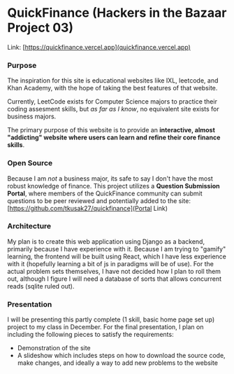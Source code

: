 # QuickFinance (Hackers in the Bazaar Project 03)

Link: [https://quickfinance.vercel.app](quickfinance.vercel.app)

### Purpose
The inspiration for this site is educational websites like IXL, leetcode, and Khan Academy, with the hope of taking the best features of that website.

Currently, LeetCode exists for Computer Science majors to practice their coding assesment skills, but *as far as I know*, no equivalent site exists for business majors. 

The primary purpose of this website is to provide an **interactive, almost "addicting" website where users can learn and refine their core finance skills**.

### Open Source
Because I am *not* a business major, its safe to say I don't have the most robust knowledge of finance. This project utilizes a **Question Submission Portal**, where members of the QuickFinance community can submit questions to be peer reviewed and potentially added to the site:
[https://github.com/tkusak27/quickfinance](Portal Link)


### Architecture
My plan is to create this web application using Django as a backend, primarily because I have experience with it. Because I am trying to "gamify" learning, the frontend will be built using React, which I have less experience with it (hopefully learning a bit of js in paradigms will be of use). For the actual problem sets themselves, I have not decided how I plan to roll them out, although I figure I will need a database of sorts that allows concurrent reads (sqlite ruled out).

### Presentation
I will be presenting this partly complete (1 skill, basic home page set up) project to my class in December. For the final presentation, I plan on including the following pieces to satisfy the requirements:
* Demonstration of the site
* A slideshow which includes steps on how to download the source code, make changes, and ideally a way to add new problems to the website
  
